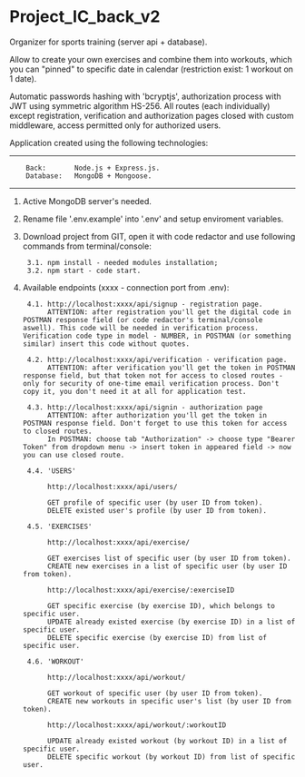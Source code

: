 # Project_IC_back_v2

Organizer for sports training (server api + database).

Allow to create your own exercises and combine them into workouts, which you can "pinned" to specific date in calendar 
(restriction exist: 1 workout on 1 date).  

Automatic passwords hashing with 'bcryptjs', authorization process with JWT using symmetric algorithm HS-256. All routes (each individually) except registration, 
verification and authorization pages closed with custom middleware, access permitted only for authorized users.

Application created using the following technologies:
____________________________________________________________________

        Back:       Node.js + Express.js.
        Database:   MongoDB + Mongoose.
____________________________________________________________________

1. Active MongoDB server's needed.

2. Rename file '.env.example' into '.env' and setup enviroment variables.

3. Download project from GIT, open it with code redactor and use following commands from terminal/console:

        3.1. npm install - needed modules installation;
        3.2. npm start - code start.

4. Available endpoints (xxxx - connection port from .env):

        4.1. http://localhost:xxxx/api/signup - registration page.
             ATTENTION: after registration you'll get the digital code in POSTMAN response field (or code redactor's terminal/console aswell). This code will be needed in verification process. Verification code type in model - NUMBER, in POSTMAN (or something similar) insert this code without quotes.

        4.2. http://localhost:xxxx/api/verification - verification page.
             ATTENTION: after verification you'll get the token in POSTMAN response field, but that token not for access to closed routes - only for security of one-time email verification process. Don't copy it, you don't need it at all for application test.

        4.3. http://localhost:xxxx/api/signin - authorization page
             ATTENTION: after authorization you'll get the token in POSTMAN response field. Don't forget to use this token for access to closed routes.
             In POSTMAN: choose tab "Authorization" -> choose type "Bearer Token" from dropdown menu -> insert token in appeared field -> now you can use closed route.

        4.4. 'USERS'

             http://localhost:xxxx/api/users/

             GET profile of specific user (by user ID from token).
             DELETE existed user's profile (by user ID from token).

        4.5. 'EXERCISES'

             http://localhost:xxxx/api/exercise/                   

             GET exercises list of specific user (by user ID from token).
             CREATE new exercises in a list of specific user (by user ID from token).

             http://localhost:xxxx/api/exercise/:exerciseID

             GET specific exercise (by exercise ID), which belongs to specific user.
             UPDATE already existed exercise (by exercise ID) in a list of specific user.
             DELETE specific exercise (by exercise ID) from list of specific user.

        4.6. 'WORKOUT'

             http://localhost:xxxx/api/workout/

             GET workout of specific user (by user ID from token).
             CREATE new workouts in specific user's list (by user ID from token).

             http://localhost:xxxx/api/workout/:workoutID

             UPDATE already existed workout (by workout ID) in a list of specific user.
             DELETE specific workout (by workout ID) from list of specific user.